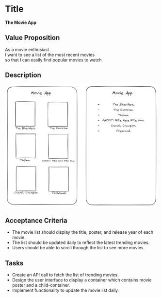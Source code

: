# Title

<strong>The Movie App</strong>

## Value Proposition

As a movie enthusiast <br>
I want to see a list of the most recent movies <br>
so that I can easily find popular movies to watch <br>

## Description

![wireframe](./assets/Template%20one.png)

## Acceptance Criteria

- The movie list should display the title, poster, and release year of each movie.
- The list should be updated daily to reflect the latest trending movies.
- Users should be able to scroll through the list to see more movies.

## Tasks

- Create an API call to fetch the list of trending movies.
- Design the user interface to display a container which contains movie poster and a child-container.
- Implement functionality to update the movie list daily.
